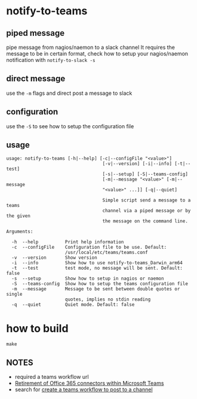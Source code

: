 # notify-to-teams

## piped message
pipe message from nagios/naemon to a slack channel
It requires the message to be in certain format, check
how to setup your nagios/naemon notification with `notify-to-slack -s`


## direct message
use the `-m` flags and direct post a message to slack


## configuration
use the `-S` to see how to setup the configuration file

## usage

```
usage: notify-to-teams [-h|--help] [-c|--configFile "<value>"]
                                    [-v|--version] [-i|--info] [-t|--test]
                                    [-s|--setup] [-S|--teams-config]
                                    [-m|--message "<value>" [-m|--message
                                    "<value>" ...]] [-q|--quiet]

                                    Simple script send a message to a teams
                                    channel via a piped message or by the given
                                    the message on the command line.

Arguments:

  -h  --help          Print help information
  -c  --configFile    Configuration file to be use. Default:
                      /usr/local/etc/teams/teams.conf
  -v  --version       Show version
  -i  --info          Show how to use notify-to-teams_Darwin_arm64
  -t  --test          test mode, no message will be sent. Default: false
  -s  --setup         Show how to setup in nagios or naemon
  -S  --teams-config  Show how to setup the teams configuration file
  -m  --message       Message to be sent between double quotes or single
                      quotes, implies no stdin reading
  -q  --quiet         Quiet mode. Default: false

```

# how to build

```
make
```

## NOTES
- required a teams workflow url
- [Retirement of Office 365 connectors within Microsoft Teams](https://devblogs.microsoft.com/microsoft365dev/retirement-of-office-365-connectors-within-microsoft-teams/)
- search for [create a teams workflow to post to a channel](https://www.google.com/search?q=create+a+teams+workflow+to+post+to+a+channel&sca_esv=d7ac497bd0642435&rlz=1C5CHFA_enUS1166US1166&ei=pNe1aMr4FsOwqtsPzeOYiAY&oq=create+a+teams+workflow+to+post+&gs_lp=Egxnd3Mtd2l6LXNlcnAiIGNyZWF0ZSBhIHRlYW1zIHdvcmtmbG93IHRvIHBvc3QgKgIIADIFECEYoAEyBRAhGKABMgUQIRigATIFECEYoAEyBRAhGKABMgUQIRirAjIFECEYqwJIgzBQhwdYpSBwAHgBkAEAmAFroAHhB6oBAzMuN7gBA8gBAPgBAZgCCqACygfCAgQQABhHwgIGEAAYFhgewgILEAAYgAQYhgMYigXCAggQABiABBiiBMICCBAAGKIEGIkFwgIFECEYnwWYAwDiAwUSATEgQIgGAZAGCJIHAzIuOKAHjT6yBwMxLji4B8QHwgcFMC40LjbIBx4&sclient=gws-wiz-serp)
